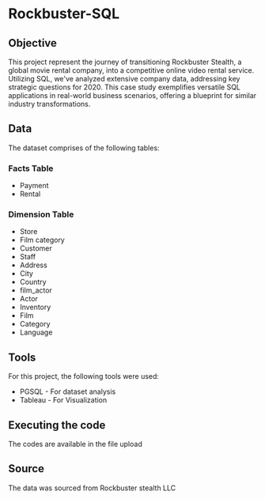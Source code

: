 # Rockbuster-SQL
## Objective
This project represent the journey of transitioning Rockbuster Stealth, a global movie rental company, into a competitive online video rental service. Utilizing SQL, we've analyzed extensive company data, addressing key strategic questions for 2020. This case study exemplifies versatile SQL applications in real-world business scenarios, offering a blueprint for similar industry transformations.

## Data 
The dataset comprises of the following tables: 

### Facts Table
- Payment
- Rental

### Dimension Table
- Store
- Film category
- Customer
- Staff
- Address
- City
- Country
- film_actor
- Actor
- Inventory
- Film
- Category
- Language


## Tools
For this project, the following tools were used: 
- PGSQL - For dataset analysis
- Tableau - For Visualization


## Executing the code
The codes are available in the file upload

## Source
The data was sourced from Rockbuster stealth LLC



